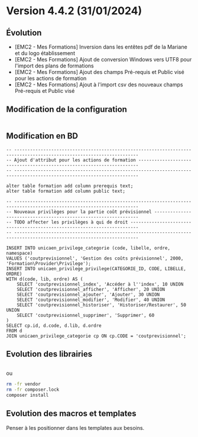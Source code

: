Version 4.4.2 (31/01/2024)
====

Évolution
---
- [EMC2 - Mes Formations] Inversion dans les entêtes pdf de la Mariane et du logo établissement
- [EMC2 - Mes Formations] Ajout de conversion Windows vers UTF8 pour l'import des plans de formations
- [EMC2 - Mes Formations] Ajout des champs Pré-requis et Public visé pour les actions de formation
- [EMC2 - Mes Formations] Ajout à l'import csv des nouveaux champs Pré-requis et Public visé

Modification de la configuration
---

```bash
```

Modification en BD
---

```postgresql
-- ---------------------------------------------------------------------------------------------------------------------
-- Ajout d'attribut pour les actions de formation ----------------------------------------------------------------------
-- ---------------------------------------------------------------------------------------------------------------------

alter table formation add column prerequis text;
alter table formation add column public text;

-- ---------------------------------------------------------------------------------------------------------------------
-- Nouveaux privilèges pour la partie coût prévisionnel ----------------------------------------------------------------
-- TODO affecter les privilèges à qui de droit -------------------------------------------------------------------------    
-- ---------------------------------------------------------------------------------------------------------------------

INSERT INTO unicaen_privilege_categorie (code, libelle, ordre, namespace)
VALUES ('coutprevisionnel', 'Gestion des coûts prévisionnel', 2000, 'Formation\Provider\Privilege');
INSERT INTO unicaen_privilege_privilege(CATEGORIE_ID, CODE, LIBELLE, ORDRE)
WITH d(code, lib, ordre) AS (
    SELECT 'coutprevisionnel_index', 'Accéder à l''index', 10 UNION
    SELECT 'coutprevisionnel_afficher', 'Afficher', 20 UNION
    SELECT 'coutprevisionnel_ajouter', 'Ajouter', 30 UNION
    SELECT 'coutprevisionnel_modifier', 'Modifier', 40 UNION
    SELECT 'coutprevisionnel_historiser', 'Historiser/Restaurer', 50 UNION
    SELECT 'coutprevisionnel_supprimer', 'Supprimer', 60
)
SELECT cp.id, d.code, d.lib, d.ordre
FROM d
JOIN unicaen_privilege_categorie cp ON cp.CODE = 'coutprevisionnel';
```

Evolution des librairies
---


```bash
```

ou

```bash
rm -fr vendor
rm -fr composer.lock
composer install
```

Evolution des macros et templates
---

Penser à les positionner dans les templates aux besoins. 